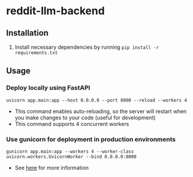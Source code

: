 # reddit-llm-backend

## Installation
1. Install necessary dependencies by running `pip install -r requirements.txt`

## Usage

### Deploy locally using FastAPI
```shell
uvicorn app.main:app --host 0.0.0.0 --port 8000 --reload --workers 4
```
- This command enables auto-reloading, so the server will restart when you make changes to your code (useful for development)
- This command supports 4 concurrent workers

### Use gunicorn for deployment in production environments
```shell
gunicorn app.main:app --workers 4 --worker-class uvicorn.workers.UvicornWorker --bind 0.0.0.0:8000
```
- See [here](https://www.uvicorn.org/#running-with-gunicorn) for more information

